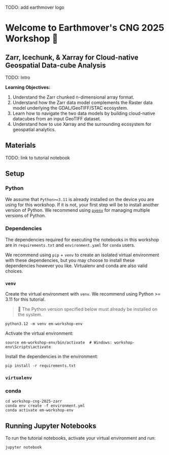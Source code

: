 TODO: add earthmover logo

# Welcome to Earthmover's CNG 2025 Workshop :wave:
## Zarr, Icechunk, & Xarray for Cloud-native Geospatial Data-cube Analysis

TODO: Intro

**Learning Objectives:**

1. Understand the Zarr chunked n-dimensional array format.
2. Understand how the Zarr data model complements the Raster data model underlying the GDAL/GeoTIFF/STAC ecosystem. 
3. Learn how to navigate the two data models by building cloud-native datacubes from an input GeoTIFF dataset.
4. Understand how to use Xarray and the surrounding ecosystem for geospatial analytics.


## Materials

TODO: link to tutorial notebook

## Setup

### Python

We assume that `Python>=3.11` is already installed on the device you are using for this workshop. If it is not, your first step will be to install another version of Python. We recommend using [`pyenv`](https://github.com/pyenv/pyenv) for managing multiple versions of Python. 

### Dependencies

The dependencies required for executing the notebooks in this workshop are in `requirements.txt` and `environment.yaml` for `conda` users. 

We recommend using `pip` + `venv` to create an isolated virtual environment with these dependencies, but you may choose to install these dependencies however you like. Virtualenv and conda are also valid choices.


### `venv`

Create the virtual environment with `venv`. We recommend using Python >= 3.11 for this tutorial.

> 🧠 The Python version specified below must already be installed on the system.

```
python3.12 -m venv em-workshop-env
```

Activate the virtual environment:

```
source em-workshop-env/bin/activate  # Windows: workshop-env\Scripts\activate
```

Install the dependencies in the environment:

```
pip install -r requirements.txt
```

### `virtualenv`

### conda

```
cd workshop-cng-2025-zarr
conda env create -f environment.yml
conda activate em-workshop-env
```

## Running Jupyter Notebooks
To run the tutorial notebooks, activate your virtual environment and run:
```
jupyter notebook
```